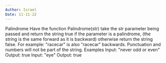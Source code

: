 ```yaml
---
Author: Israel
Date: 11-11-22
---
```


Palindrome
Have the function Palindrome(str) take the str parameter being passed and return the string true if the parameter is a palindrome, (the string is the same forward as it is backward) otherwise return the string false. For example: "racecar" is also "racecar" backwards. Punctuation and numbers will not be part of the string.
Examples
Input: "never odd or even"
Output: true
Input: "eye"
Output: true